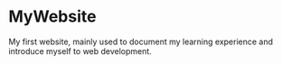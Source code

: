 # MyWebsite
 My first website, mainly used to document my learning experience and introduce myself to web development.
